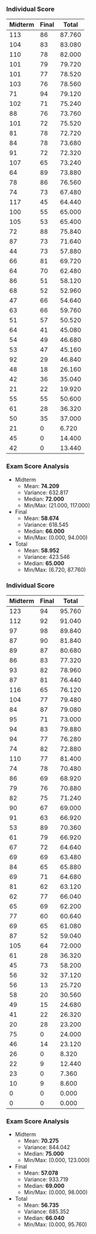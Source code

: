 ### Individual Score

| Midterm | Final | Total |
| ------- | ----- | ----- |
| 113 | 86 | 87.760 |
| 104 | 83 | 83.080 |
| 110 | 78 | 82.000 |
| 101 | 79 | 79.720 |
| 101 | 77 | 78.520 |
| 103 | 76 | 78.560 |
| 71 | 94 | 79.120 |
| 102 | 71 | 75.240 |
| 88 | 76 | 73.760 |
| 101 | 72 | 75.520 |
| 81 | 78 | 72.720 |
| 84 | 78 | 73.680 |
| 91 | 72 | 72.320 |
| 107 | 65 | 73.240 |
| 64 | 89 | 73.880 |
| 78 | 86 | 76.560 |
| 74 | 73 | 67.480 |
| 117 | 45 | 64.440 |
| 100 | 55 | 65.000 |
| 105 | 53 | 65.400 |
| 72 | 88 | 75.840 |
| 87 | 73 | 71.640 |
| 44 | 73 | 57.880 |
| 66 | 81 | 69.720 |
| 64 | 70 | 62.480 |
| 86 | 51 | 58.120 |
| 68 | 52 | 52.960 |
| 47 | 66 | 54.640 |
| 63 | 66 | 59.760 |
| 51 | 57 | 50.520 |
| 64 | 41 | 45.080 |
| 54 | 49 | 46.680 |
| 53 | 47 | 45.160 |
| 92 | 29 | 46.840 |
| 48 | 18 | 26.160 |
| 42 | 36 | 35.040 |
| 21 | 22 | 19.920 |
| 55 | 55 | 50.600 |
| 61 | 28 | 36.320 |
| 50 | 35 | 37.000 |
| 21 | 0 | 6.720 |
| 45 | 0 | 14.400 |
| 42 | 0 | 13.440 |

### Exam Score Analysis
* Midterm
  * Mean: **74.209**
  * Variance: 632.817
  * Median: **72.000**
  * Min/Max: (21.000, 117.000)
* Final
  * Mean: **58.674**
  * Variance: 618.545
  * Median: **66.000**
  * Min/Max: (0.000, 94.000)
* Total
  * Mean: **58.952**
  * Variance: 423.546
  * Median: **65.000**
  * Min/Max: (6.720, 87.760)

### Individual Score

| Midterm | Final | Total |
| ------- | ----- | ----- |
| 123 | 94 | 95.760 |
| 112 | 92 | 91.040 |
| 97 | 98 | 89.840 |
| 87 | 90 | 81.840 |
| 89 | 87 | 80.680 |
| 86 | 83 | 77.320 |
| 93 | 82 | 78.960 |
| 87 | 81 | 76.440 |
| 116 | 65 | 76.120 |
| 104 | 77 | 79.480 |
| 84 | 87 | 79.080 |
| 95 | 71 | 73.000 |
| 94 | 83 | 79.880 |
| 94 | 77 | 76.280 |
| 74 | 82 | 72.880 |
| 110 | 77 | 81.400 |
| 74 | 78 | 70.480 |
| 86 | 69 | 68.920 |
| 79 | 76 | 70.880 |
| 82 | 75 | 71.240 |
| 90 | 67 | 69.000 |
| 91 | 63 | 66.920 |
| 53 | 89 | 70.360 |
| 61 | 79 | 66.920 |
| 67 | 72 | 64.640 |
| 69 | 69 | 63.480 |
| 84 | 65 | 65.880 |
| 69 | 71 | 64.680 |
| 81 | 62 | 63.120 |
| 62 | 77 | 66.040 |
| 65 | 69 | 62.200 |
| 77 | 60 | 60.640 |
| 69 | 65 | 61.080 |
| 87 | 52 | 59.040 |
| 105 | 64 | 72.000 |
| 61 | 28 | 36.320 |
| 45 | 73 | 58.200 |
| 56 | 32 | 37.120 |
| 56 | 13 | 25.720 |
| 58 | 20 | 30.560 |
| 49 | 15 | 24.680 |
| 41 | 22 | 26.320 |
| 20 | 28 | 23.200 |
| 75 | 0 | 24.000 |
| 46 | 14 | 23.120 |
| 26 | 0 | 8.320 |
| 22 | 9 | 12.440 |
| 23 | 0 | 7.360 |
| 10 | 9 | 8.600 |
| 0 | 0 | 0.000 |
| 0 | 0 | 0.000 |

### Exam Score Analysis
* Midterm
  * Mean: **70.275**
  * Variance: 844.042
  * Median: **75.000**
  * Min/Max: (0.000, 123.000)
* Final
  * Mean: **57.078**
  * Variance: 933.719
  * Median: **69.000**
  * Min/Max: (0.000, 98.000)
* Total
  * Mean: **56.735**
  * Variance: 685.352
  * Median: **66.040**
  * Min/Max: (0.000, 95.760)